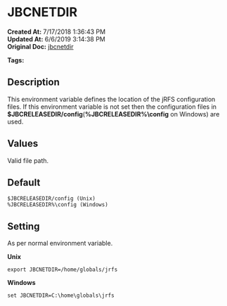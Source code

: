 # JBCNETDIR

**Created At:** 7/17/2018 1:36:43 PM  
**Updated At:** 6/6/2019 3:14:38 PM  
**Original Doc:** [jbcnetdir](https://docs.jbase.com/41717-environment-variables/jbcnetdir)  

**Tags:**
<badge text='jnetdir' vertical='middle' />
<badge text='network directory' vertical='middle' />
<badge text='jbcnetdir' vertical='middle' />
<badge text='jrfs' vertical='middle' />
<badge text='environment variables' vertical='middle' />

## Description

This environment variable defines the location of the jRFS configuration files. If this environment variable is not set then the configuration files in **$JBCRELEASEDIR/config**(**%JBCRELEASEDIR%\config** on Windows) are used.



## Values

Valid file path.



## Default

```
$JBCRELEASEDIR/config (Unix)
%JBCRELEASEDIR%\config (Windows)
```



## Setting

As per normal environment variable.

**Unix**

```
export JBCNETDIR=/home/globals/jrfs
```

**Windows**

```
set JBCNETDIR=C:\home\globals\jrfs
```
